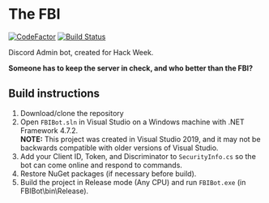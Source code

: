 # The FBI

[![CodeFactor](https://www.codefactor.io/repository/github/josedolf-staller/fbibot/badge)](https://www.codefactor.io/repository/github/josedolf-staller/fbibot)
[![Build Status](https://hallb1016.visualstudio.com/FBIBot/_apis/build/status/josedolf-staller.FBIBot?branchName=master)](https://hallb1016.visualstudio.com/FBIBot/_build/latest?definitionId=2&branchName=master)

Discord Admin bot, created for Hack Week.

**Someone has to keep the server in check, and who better than the FBI?**

## Build instructions

1. Download/clone the repository
2. Open `FBIBot.sln` in Visual Studio on a Windows machine with .NET Framework 4.7.2.  
**NOTE:** This project was created in Visual Studio 2019, and it may not be backwards compatible with older versions of Visual Studio.
3. Add your Client ID, Token, and Discriminator to `SecurityInfo.cs` so the bot can come online and respond to commands.
4. Restore NuGet packages (if necessary before build).
5. Build the project in Release mode (Any CPU) and run `FBIBot.exe` (in FBIBot\bin\Release).
